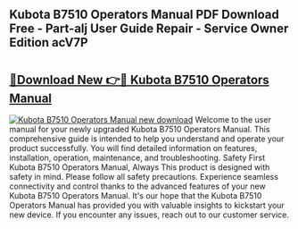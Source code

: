 ## Kubota B7510 Operators Manual PDF Download Free - Part-alj User Guide Repair - Service Owner Edition acV7P

# <h2><a href="http://bc94513.oget.top/?id=Kubota+B7510+Operators+Manual">🔗Download New 👉🔴 Kubota B7510 Operators Manual</a></h2>

[![Kubota B7510 Operators Manual new download](https://i.imgur.com/5g1atiW.png)](http://bc94513.oget.top/?id=Kubota+B7510+Operators+Manual)
Welcome to the user manual for your newly upgraded Kubota B7510 Operators Manual. This comprehensive guide is intended to help you understand and operate your product successfully. You will find detailed information on features, installation, operation, maintenance, and troubleshooting. Safety First Kubota B7510 Operators Manual, Always This product is designed with safety in mind. Please follow all safety precautions. Experience seamless connectivity and control thanks to the advanced features of your new Kubota B7510 Operators Manual. It's our hope that the Kubota B7510 Operators Manual has provided you with valuable insights to kickstart your new device. If you encounter any issues, reach out to our customer service.
